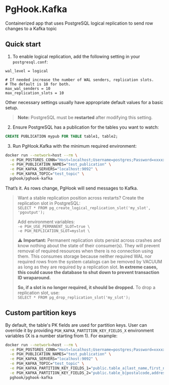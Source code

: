 # PgHook.Kafka
Containerized app that uses PostgreSQL logical replication to send row changes to a Kafka topic

## Quick start

1) To enable logical replication, add the following setting in your `postgresql.conf`:

```
wal_level = logical

# If needed increase the number of WAL senders, replication slots.
# The default is 10 for both.
max_wal_senders = 10
max_replication_slots = 10
```

Other necessary settings usually have appropriate default values for a basic setup.

> **Note:** PostgreSQL must be **restarted** after modifying this setting.

2) Ensure PostgreSQL has a publication for the tables you want to watch:
```sql
CREATE PUBLICATION mypub FOR TABLE table1, table2;
```

3) Run PgHook.Kafka with the minimum required environment:
```bash
docker run --network=host --rm \
  -e PGH_POSTGRES_CONN="Host=localhost;Username=postgres;Password=xxxxxxxxx;Database=test_db;ApplicationName=PgHook" \
  -e PGH_PUBLICATION_NAMES="test_publication" \
  -e PGH_KAFKA_SERVERS="localhost:9092" \
  -e PGH_KAFKA_TOPIC="test_topic" \
  pghook/pghook-kafka
```

That’s it. As rows change, PgHook will send messages to Kafka.

> Want a stable replication position across restarts? Create the replication slot in PostgreSQL:  
> `SELECT * FROM pg_create_logical_replication_slot('my_slot', 'pgoutput');`  
> 
> Add environment variables:  
> `-e PGH_USE_PERMANENT_SLOT=true \`  
> `-e PGH_REPLICATION_SLOT=myslot \`  
> 
> ⚠️ **Important:** Permanent replication slots persist across crashes and know nothing about the state of their consumer(s). 
> They will prevent removal of required resources when there is no connection using them. 
> This consumes storage because neither required WAL nor required rows from the system catalogs can be removed by VACUUM as long as they are required by a replication slot. 
> **In extreme cases, this could cause the database to shut down to prevent transaction ID wraparound.**  
> 
> **So, if a slot is no longer required, it should be dropped.** To drop a replication slot, use:  
> `SELECT * FROM pg_drop_replication_slot('my_slot');`

## Custom partition keys

By default, the table's PK fields are used for partition keys. User can override it by providing `PGH_KAFKA_PARTITION_KEY_FIELDS_X` environment
variables (X is a number starting from 1). For example:

```bash
docker run --network=host --rm \
  -e PGH_POSTGRES_CONN="Host=localhost;Username=postgres;Password=xxxxxxxx;Database=test_db;ApplicationName=PgHook" \
  -e PGH_PUBLICATION_NAMES="test_publication" \
  -e PGH_KAFKA_SERVERS="localhost:9092" \
  -e PGH_KAFKA_TOPIC="test_topic" \
  -e PGH_KAFKA_PARTITION_KEY_FIELDS_1="public.table_a|last_name,first_name" \
  -e PGH_KAFKA_PARTITION_KEY_FIELDS_2="public.table_b|postalcode,address" \
  pghook/pghook-kafka
```

